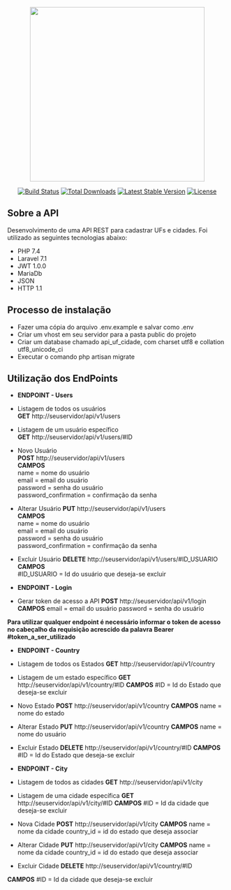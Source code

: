 <p align="center"><img src="https://res.cloudinary.com/dtfbvvkyp/image/upload/v1566331377/laravel-logolockup-cmyk-red.svg" width="400"></p>

<p align="center">
<a href="https://travis-ci.org/laravel/framework"><img src="https://travis-ci.org/laravel/framework.svg" alt="Build Status"></a>
<a href="https://packagist.org/packages/laravel/framework"><img src="https://poser.pugx.org/laravel/framework/d/total.svg" alt="Total Downloads"></a>
<a href="https://packagist.org/packages/laravel/framework"><img src="https://poser.pugx.org/laravel/framework/v/stable.svg" alt="Latest Stable Version"></a>
<a href="https://packagist.org/packages/laravel/framework"><img src="https://poser.pugx.org/laravel/framework/license.svg" alt="License"></a>
</p>

## Sobre a API

Desenvolvimento de uma API REST para cadastrar UFs e cidades. Foi utilizado as seguintes tecnologias abaixo:

- PHP 7.4
- Laravel 7.1
- JWT 1.0.0
- MariaDb
- JSON
- HTTP 1.1


## Processo de instalação

- Fazer uma cópia do arquivo .env.example e salvar como .env
- Criar um vhost em seu servidor para a pasta public do projeto
- Criar um database chamado api_uf_cidade, com charset utf8 e collation utf8_unicode_ci
- Executar o comando php artisan migrate


## Utilização dos EndPoints

- **ENDPOINT - Users**

- Listagem de todos os usuários  
**GET**  http://seuservidor/api/v1/users

- Listagem de um usuário específico  
**GET**  http://seuservidor/api/v1/users/#ID

- Novo Usuário  
**POST**  http://seuservidor/api/v1/users   
**CAMPOS**  
name = nome do usuário  
email = email do usuário  
password = senha do usuário  
password_confirmation = confirmação da senha  

- Alterar Usuário
**PUT**  http://seuservidor/api/v1/users  
**CAMPOS**  
name = nome do usuário  
email = email do usuário  
password = senha do usuário  
password_confirmation = confirmação da senha  

- Excluir Usuário
**DELETE**  http://seuservidor/api/v1/users/#ID_USUARIO  
**CAMPOS**  
#ID_USUARIO = Id do usuário que deseja-se excluir  

- **ENDPOINT - Login**
- Gerar token de acesso a API
**POST**  http://seuservidor/api/v1/login
**CAMPOS**
email = email do usuário
password = senha do usuário

**Para utilizar qualquer endpoint é necessário informar o token de acesso no cabeçalho da requisição acrescido da palavra**
**Bearer #token_a_ser_utilizado**

- **ENDPOINT - Country**
- Listagem de todos os Estados
**GET**  http://seuservidor/api/v1/country

- Listagem de um estado específico
**GET**  http://seuservidor/api/v1/country/#ID
**CAMPOS**
#ID = Id do Estado que deseja-se excluir

- Novo Estado
**POST**  http://seuservidor/api/v1/country 
**CAMPOS**
name = nome do estado

- Alterar Estado
**PUT**  http://seuservidor/api/v1/country
**CAMPOS**
name = nome do usuário

- Excluir Estado
**DELETE**  http://seuservidor/api/v1/country/#ID
**CAMPOS**
#ID = Id do Estado que deseja-se excluir

- **ENDPOINT - City**
- Listagem de todos as cidades
**GET**  http://seuservidor/api/v1/city

- Listagem de uma cidade específica
**GET**  http://seuservidor/api/v1/city/#ID
**CAMPOS**
#ID = Id da cidade que deseja-se excluir

- Nova Cidade
**POST**  http://seuservidor/api/v1/city
**CAMPOS**
name = nome da cidade
country_id = id do estado que deseja associar

- Alterar Cidade
**PUT**  http://seuservidor/api/v1/city
**CAMPOS**
name = nome da cidade
country_id = id do estado que deseja associar

- Excluir Cidade
**DELETE**  http://seuservidor/api/v1/country/#ID  

**CAMPOS**
#ID = Id da cidade que deseja-se excluir
